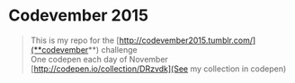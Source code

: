 # Codevember 2015

> This is my repo for the [http://codevember2015.tumblr.com/](**codevember**) challenge  
> One codepen each day of November  
> [http://codepen.io/collection/DRzvdk](See my collection in codepen)

